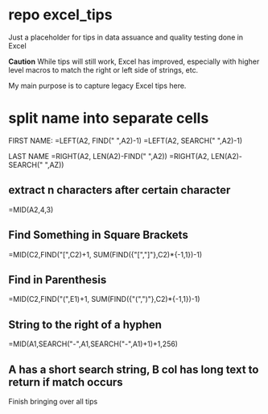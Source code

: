 # repo excel_tips

Just a placeholder for tips in data assuance and quality testing done in Excel

**Caution** While tips will still work, Excel has improved, especially with higher level macros to match the right or left side of strings, etc.   

My main purpose is to capture legacy Excel tips here. 

# split name into separate cells

FIRST NAME: 
  =LEFT(A2, FIND(" ",A2)-1)
  =LEFT(A2, SEARCH(" ",A2)-1)

LAST NAME
  =RIGHT(A2, LEN(A2)-FIND(" ",A2))
  =RIGHT(A2, LEN(A2)-SEARCH(" ",AZ))


## extract n characters after certain character

  =MID(A2,4,3)


## Find Something in Square Brackets

  =MID(C2,FIND("[",C2)+1, SUM(FIND({"[","]"},C2)*{-1,1})-1)

 
## Find in Parenthesis

  =MID(C2,FIND("(",E1)+1, SUM(FIND({"(",")"},C2)*{-1,1})-1)


## String to the right of a hyphen

=MID(A1,SEARCH("-",A1,SEARCH("-",A1)+1)+1,256)


## A has a short search string, B col has long text to return if match occurs

<TODO> Finish bringing over all tips </TODO>

